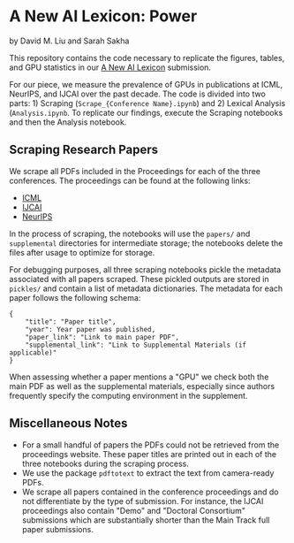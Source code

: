 # A New AI Lexicon: Power
by David M. Liu and Sarah Sakha 

This repository contains the code necessary to replicate the figures, tables, and GPU statistics in our [A New AI Lexicon](https://medium.com/a-new-ai-lexicon) submission. 

For our piece, we measure the prevalence of GPUs in publications at ICML, NeurIPS, and IJCAI over the past decade. The code is divided into two parts: 1) Scraping (`Scrape_{Conference Name}.ipynb`) and 2) Lexical Analysis (`Analysis.ipynb`. To replicate our findings, execute the Scraping notebooks and then the Analysis notebook.


## Scraping Research Papers
We scrape all PDFs included in the Proceedings for each of the three conferences. The proceedings can be found at the following links:
* [ICML](http://proceedings.mlr.press)
* [IJCAI](https://www.ijcai.org/proceedings)
* [NeurIPS](https://proceedings.neurips.cc)

In the process of scraping, the notebooks will use the `papers/` and `supplemental` directories for intermediate storage; the notebooks delete the files after usage to optimize for storage.

For debugging purposes, all three scraping notebooks pickle the metadata associated with all papers scraped. These pickled outputs are stored in `pickles/` and contain a list of metadata dictionaries. The metadata for each paper follows the following schema:
```
{
    "title": "Paper title",
    "year": Year paper was published,
    "paper_link": "Link to main paper PDF",
    "supplemental_link": "Link to Supplemental Materials (if applicable)"
}
```

When assessing whether a paper mentions a "GPU" we check both the main PDF as well as the supplemental materials, especially since authors frequently specify the computing environment in the supplement. 

## Miscellaneous Notes 
* For a small handful of papers the PDFs could not be retrieved from the proceedings website. These paper titles are printed out in each of the three notebooks during the scraping process. 
* We use the package `pdftotext` to extract the text from camera-ready PDFs. 
* We scrape all papers contained in the conference proceedings and do not differentiate by the type of submission. For instance, the IJCAI proceedings also contain "Demo" and "Doctoral Consortium" submissions which are substantially shorter than the Main Track full paper submissions. 
